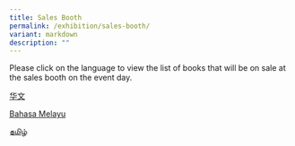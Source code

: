 ```yaml
---
title: Sales Booth
permalink: /exhibition/sales-booth/
variant: markdown
description: ""
---
```

Please click on the language to view the list of books that will be on sale at the sales booth on the event day.

<p><a download="" target="_blank" href="/files/MTLS_FINAL_BOOK_LIST_MAHA_YUYI_WITHOUT_PRICE_CL_New.pdf">华文</a></p>

<p><a download="" target="_blank" href="/files/MTLS_FINAL_BOOK_LIST_MAHA_YUYI_WITHOUT_PRICE_ML_New.pdf">Bahasa Melayu</a></p>
<p><a download="" target="_blank" href="/files/MTLS_FINAL_BOOK_LIST_MAHA_YUYI_WITHOUT_PRICE_TL_New.pdf">தமிழ்</a></p>